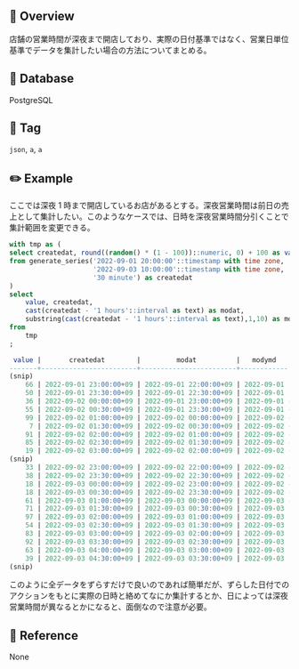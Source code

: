 ## :memo: Overview

店舗の営業時間が深夜まで開店しており、実際の日付基準ではなく、営業日単位基準でデータを集計したい場合の方法についてまとめる。

## :floppy_disk: Database

PostgreSQL

## :bookmark: Tag

`json`, `a`, `a`

## :pencil2: Example

ここでは深夜 1 時まで開店しているお店があるとする。深夜営業時間は前日の売上として集計したい。このようなケースでは、日時を深夜営業時間分引くことで集計範囲を変更できる。

```sql
with tmp as (
select createdat, round((random() * (1 - 100))::numeric, 0) + 100 as value
from generate_series('2022-09-01 20:00:00'::timestamp with time zone,
					 '2022-09-03 10:00:00'::timestamp with time zone,
					 '30 minute') as createdat
)
select
    value, createdat,
    cast(createdat - '1 hours'::interval as text) as modat,
    substring(cast(createdat - '1 hours'::interval as text),1,10) as modymd
from
    tmp
;

 value |       createdat        |         modat          |   modymd
-------+------------------------+------------------------+------------
(snip)
    66 | 2022-09-01 23:00:00+09 | 2022-09-01 22:00:00+09 | 2022-09-01
    50 | 2022-09-01 23:30:00+09 | 2022-09-01 22:30:00+09 | 2022-09-01
    36 | 2022-09-02 00:00:00+09 | 2022-09-01 23:00:00+09 | 2022-09-01 -- 本当は9/2だけど深夜営業があるので、9/1として集計
    55 | 2022-09-02 00:30:00+09 | 2022-09-01 23:30:00+09 | 2022-09-01 -- 本当は9/2だけど深夜営業があるので、9/1として集計
    99 | 2022-09-02 01:00:00+09 | 2022-09-02 00:00:00+09 | 2022-09-02 -- ここから9/2として集計
     7 | 2022-09-02 01:30:00+09 | 2022-09-02 00:30:00+09 | 2022-09-02 -- 9/2として集計
    91 | 2022-09-02 02:00:00+09 | 2022-09-02 01:00:00+09 | 2022-09-02 -- 9/2として集計
    85 | 2022-09-02 02:30:00+09 | 2022-09-02 01:30:00+09 | 2022-09-02 -- 9/2として集計
    19 | 2022-09-02 03:00:00+09 | 2022-09-02 02:00:00+09 | 2022-09-02 -- 9/2として集計
(snip)
    33 | 2022-09-02 23:00:00+09 | 2022-09-02 22:00:00+09 | 2022-09-02 -- 9/2として集計
    38 | 2022-09-02 23:30:00+09 | 2022-09-02 22:30:00+09 | 2022-09-02 -- 9/2として集計
    18 | 2022-09-03 00:00:00+09 | 2022-09-02 23:00:00+09 | 2022-09-02 -- 本当は9/3だけど深夜営業があるので、9/2として集計
    18 | 2022-09-03 00:30:00+09 | 2022-09-02 23:30:00+09 | 2022-09-02 -- 本当は9/3だけど深夜営業があるので、9/2として集計
    61 | 2022-09-03 01:00:00+09 | 2022-09-03 00:00:00+09 | 2022-09-03 -- ここから9/3として集計
    71 | 2022-09-03 01:30:00+09 | 2022-09-03 00:30:00+09 | 2022-09-03
    97 | 2022-09-03 02:00:00+09 | 2022-09-03 01:00:00+09 | 2022-09-03
    54 | 2022-09-03 02:30:00+09 | 2022-09-03 01:30:00+09 | 2022-09-03
    83 | 2022-09-03 03:00:00+09 | 2022-09-03 02:00:00+09 | 2022-09-03
    92 | 2022-09-03 03:30:00+09 | 2022-09-03 02:30:00+09 | 2022-09-03
    63 | 2022-09-03 04:00:00+09 | 2022-09-03 03:00:00+09 | 2022-09-03
    39 | 2022-09-03 04:30:00+09 | 2022-09-03 03:30:00+09 | 2022-09-03
(snip)
```

このように全データをずらすだけで良いのであれば簡単だが、ずらした日付でのアクションをもとに実際の日時と絡めてなにか集計するとか、日によっては深夜営業時間が異なるとかになると、面倒なので注意が必要。

## :closed_book: Reference

None
